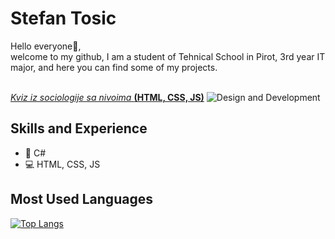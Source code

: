 <h1>Stefan Tosic</h1>
Hello everyone👋,<br> welcome to my github, I am a student of Tehnical School in Pirot, 3rd year IT major, and here you can find some of my projects.
<br>
<br>

<a href = "https://toosic.github.io/Veb-Programiranje-sajt-/"> <i>Kviz iz sociologije sa nivoima </i><b>(HTML, CSS, JS)</b></a>
![Design and Development](https://cdn.dribbble.com/users/32897/screenshots/3564812/1.gif)

## Skills and Experience

* 📱 C# 
* 💻 HTML, CSS, JS

## Most Used Languages

[![Top Langs](https://github-readme-stats.vercel.app/api/top-langs/?username=Toosic)](https://github.com/anuraghazra/github-readme-stats)




<!--
**Toosic/Toosic** is a ✨ _special_ ✨ repository because its `README.md` (this file) appears on your GitHub profile.

Here are some ideas to get you started:

- 🔭 I’m currently working on ...
- 🌱 I’m currently learning ...
- 👯 I’m looking to collaborate on ...
- 🤔 I’m looking for help with ...
- 💬 Ask me about ...
- 📫 How to reach me: ...
- 😄 Pronouns: ...
- ⚡ Fun fact: ...
-->
